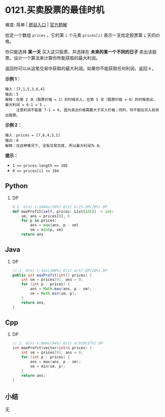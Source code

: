 # 0121.买卖股票的最佳时机

难度: 简单 | [题目入口]() | [官方题解]()

给定一个数组 `prices` ，它的第 `i` 个元素 `prices[i]` 表示一支给定股票第 `i` 天的价格。

你只能选择 **某一天** 买入这只股票，并选择在 **未来的某一个不同的日子** 卖出该股票。设计一个算法来计算你所能获取的最大利润。

返回你可以从这笔交易中获取的最大利润。如果你不能获取任何利润，返回 `0` 。

 

**示例 1：**

```
输入：[7,1,5,3,6,4]
输出：5
解释：在第 2 天（股票价格 = 1）的时候买入，在第 5 天（股票价格 = 6）的时候卖出，最大利润 = 6-1 = 5 。
     注意利润不能是 7-1 = 6, 因为卖出价格需要大于买入价格；同时，你不能在买入前卖出股票。
```

**示例 2：**

```
输入：prices = [7,6,4,3,1]
输出：0
解释：在这种情况下, 没有交易完成, 所以最大利润为 0。
```

 

**提示：**

- `1 <= prices.length <= 105`
- `0 <= prices[i] <= 104`

## Python

1. DP

   ```python
   # 1. O(n) t:244ms(50%) O(1) m:23.2M(70%) DP
   def maxProfit(self, prices: List[int]) -> int:
       sm, ans = prices[0], 0
       for p in prices:
           ans = max(ans, p - sm)
           sm = min(p, sm)
       return ans
   ```

   

## Java

1. DP

   ```java
   // 1. O(n) t:1ms(100%) O(1) m:57.6M(20%) DP
   public int maxProfit(int[] prices) {
       int sm = prices[0], ans = 0;
       for (int p : prices) {
           ans = Math.max(ans, p - sm);
           sm = Math.min(sm, p);
       }
       return ans;
   }
   ```

   

## Cpp

1. DP

   ```cpp
   // 1. O(n) t:88ms(94%) O(1) m:91M(97%) DP
   int maxProfit(vector<int>& prices) {
       int sm = prices[0], ans = 0;
       for (int p : prices) {
           ans = max(ans, p - sm);
           sm = min(sm, p);
       }
       return ans;
   }
   ```

   

## 小结

无